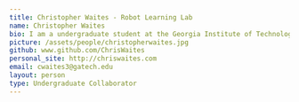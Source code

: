 ```yaml
---
title: Christopher Waites - Robot Learning Lab
name: Christopher Waites
bio: I am a undergraduate student at the Georgia Institute of Technology studying Computer Science, specializing in Artificial Intelligence and Theory. My primary interests lie in the realms of machine learning, quantitative finance, time series analysis, and functional programming.
picture: /assets/people/christopherwaites.jpg
github: www.github.com/ChrisWaites
personal_site: http://chriswaites.com
email: cwaites3@gatech.edu
layout: person
type: Undergraduate Collaborator
---
```

